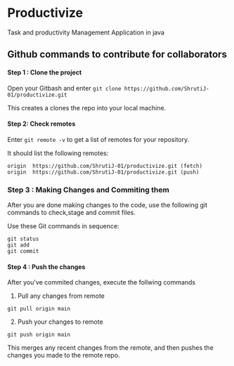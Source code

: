 # Productivize
Task and productivity Management Application in java

## Github commands to contribute for collaborators

#### Step 1 : Clone the project

Open your Gitbash and enter `git clone https://github.com/ShrutiJ-01/productivize.git`

This creates a clones the repo into your local machine.
#### Step 2: Check remotes

Enter `git remote -v` to get a list of remotes for your repository.

It should list the following remotes:
```
origin  https://github.com/ShrutiJ-01/productivize.git (fetch)
origin  https://github.com/ShrutiJ-01/productivize.git (push)
```
### Step 3 : Making Changes and Commiting them

After you are done making changes to the code, use the following git commands to check,stage and commit files.

Use these Git commands in sequence:
```
git status
git add
git commit
```

#### Step 4 : Push the changes 

After you've commited changes, execute the follwing commands

1) Pull any changes from remote

`git pull origin main`

2) Push your changes to remote

`git push origin main`

This merges any recent changes from the remote, and then pushes the changes you made to the remote repo.

